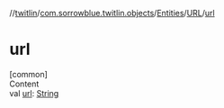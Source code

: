 //[twitlin](../../../index.md)/[com.sorrowblue.twitlin.objects](../../index.md)/[Entities](../index.md)/[URL](index.md)/[url](url.md)



# url  
[common]  
Content  
val [url](url.md): [String](https://kotlinlang.org/api/latest/jvm/stdlib/kotlin/-string/index.html)  



